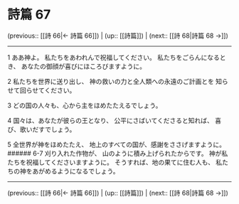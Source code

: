 # 詩篇 67

(previous:: [[詩 66|← 詩篇 66]]) | (up:: [[詩篇]]) | (next:: [[詩 68|詩篇 68 →]])

***


1 ああ神よ。 私たちをあわれんで祝福してください。 私たちをごらんになるとき、 あなたの御顔が喜びにほころびますように。 

2 私たちを世界に送り出し、 神の救いの力と全人類への永遠のご計画とを 知らせて回らせてください。 

3 どの国の人々も、心から主をほめたたえるでしょう。 

4 国々は、あなたが彼らの王となり、 公平にさばいてくださると知れば、 喜び、歌いだすでしょう。 

5 全世界が神をほめたたえ、 地上のすべての国が、感謝をささげますように。 ###### 6-7 刈り入れた作物が、 山のように積み上げられたからです。 神が私たちを祝福してくださいますように。 そうすれば、地の果てに住む人も、 私たちの神をあがめるようになるでしょう。

***

(previous:: [[詩 66|← 詩篇 66]]) | (up:: [[詩篇]]) | (next:: [[詩 68|詩篇 68 →]])
